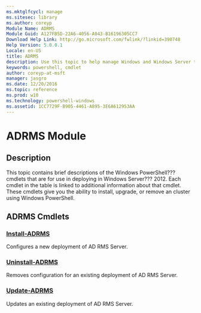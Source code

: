 ```yaml
---
ms.mktglfcycl: manage
ms.sitesec: library
ms.author: coreyp
Module Name: ADRMS
Module Guid: A127FB5D-22A6-4056-A043-B16196305CC7
Download Help Link: http://go.microsoft.com/fwlink/?linkid=390748
Help Version: 5.0.0.1
Locale: en-US
title: ADRMS
description: Use this topic to help manage Windows and Windows Server technologies with Windows PowerShell.
keywords: powershell, cmdlet
author: coreyp-at-msft
manager: jasgro
ms.date: 12/20/2016
ms.topic: reference
ms.prod: w10
ms.technology: powershell-windows
ms.assetid: 1CC7729F-B905-4461-A895-3E6A612953AA
---
```


# ADRMS Module
## Description
This topic contains brief descriptions of the Windows PowerShell??? cmdlets that are for use in deploying in Windows Server??? 2012. Each cmdlet in the table is linked to additional information about that cmdlet. These cmdlets give you the ability to install, upgrade, or remove an cluster using Windows PowerShell.

## ADRMS Cmdlets
### [Install-ADRMS](./install-adrms.md)
Configures a new deployment of AD RMS Server.

### [Uninstall-ADRMS](./uninstall-adrms.md)
Removes configuration for an existing deployment of AD RMS Server.

### [Update-ADRMS](./update-adrms.md)
Updates an existing deployment of AD RMS Server.



